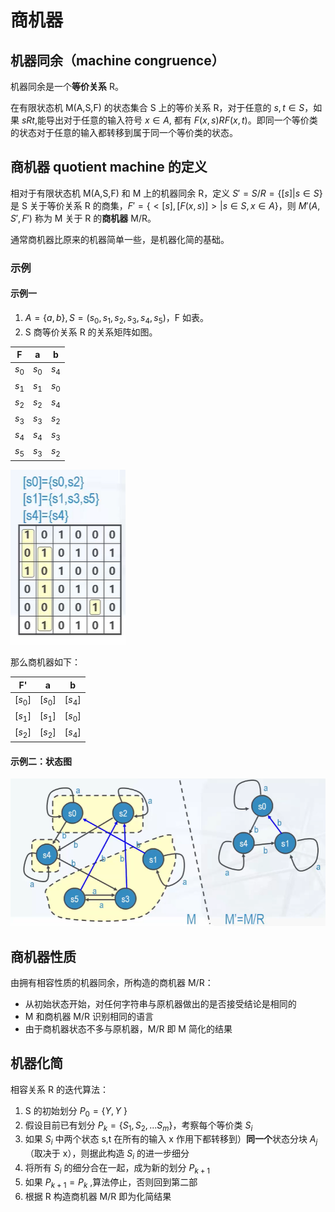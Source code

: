 # 商机器

## 机器同余（machine congruence）

机器同余是一个**等价关系** R。

在有限状态机 M(A,S,F) 的状态集合 S 上的等价关系 R，对于任意的 $s,t \in S$，如果 $sRt$,能导出对于任意的输入符号 $x \in A$, 都有 $F(x,s)RF(x,t)$。即同一个等价类的状态对于任意的输入都转移到属于同一个等价类的状态。

## 商机器 quotient machine 的定义

相对于有限状态机 M(A,S,F) 和 M 上的机器同余 R，定义 $S'=S/R=\{[s]|s\in S\}$是 S 关于等价关系 R 的商集，$F'=\{<[s],[F(x,s)]>|s \in S,x \in A\}$，则 $M'(A,S',F')$ 称为 M 关于 R 的**商机器** M/R。

通常商机器比原来的机器简单一些，是机器化简的基础。

### 示例

#### 示例一

1. $A=\{a,b\},S=(s_0,s_1,s_2,s_3,s_4,s_5)$，F 如表。
2. S 商等价关系 R 的关系矩阵如图。

|   F   |   a   |   b   |
| :---: | :---: | :---: |
| $s_0$ | $s_0$ | $s_4$ |
| $s_1$ | $s_1$ | $s_0$ |
| $s_2$ | $s_2$ | $s_4$ |
| $s_3$ | $s_3$ | $s_2$ |
| $s_4$ | $s_4$ | $s_3$ |
| $s_5$ | $s_3$ | $s_2$ |

![关系矩阵](images/821041cb5e66871f7cc9f9820ba5424e23412cbe3bb3b2747d64b093c3868c88--40487.png)

那么商机器如下：

|   F'    |    a    |    b    |
| :-----: | :-----: | :-----: |
| $[s_0]$ | $[s_0]$ | $[s_4]$ |
| $[s_1]$ | $[s_1]$ | $[s_0]$ |
| $[s_2]$ | $[s_2]$ | $[s_4]$ |

#### 示例二：状态图

![图 2](images/150bab8f6149b4c7c934429bb5305b5f221d2cf2166b9a557028ffec83475e6a--28734.png)

## 商机器性质

由拥有相容性质的机器同余，所构造的商机器 M/R：

- 从初始状态开始，对任何字符串与原机器做出的是否接受结论是相同的
- M 和商机器 M/R 识别相同的语言
- 由于商机器状态不多与原机器，M/R 即 M 简化的结果

## 机器化简

相容关系 R 的迭代算法：

1. S 的初始划分 $P_0=\{Y,Y~\}$
2. 假设目前已有划分 $P_k=\{S_1,S_2,...S_m\}$，考察每个等价类 $S_i$
3. 如果 $S_i$ 中两个状态 s,t 在所有的输入 x 作用下都转移到）**同一个**状态分块 $A_j$（取决于 x），则据此构造 $S_i$ 的进一步细分
4. 将所有 $S_i$ 的细分合在一起，成为新的划分 $P_{k+1}$
5. 如果 $P_{k+1}=P_k$ ,算法停止，否则回到第二部
6. 根据 R 构造商机器 M/R 即为化简结果

